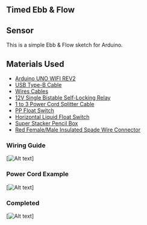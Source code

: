 ## Timed Ebb & Flow

## Sensor
This is a simple Ebb & Flow sketch for Arduino.  

## Materials Used
 - [Arduino UNO WIFI REV2](https://amzn.to/3bXp0qw) 
 - [USB Type-B Cable](https://amzn.to/3yrHfMk) 
 - [Wires Cables](https://amzn.to/3ykkRnR) 
 - [12V Single Bistable Self-Locking Relay](https://amzn.to/3e2Bb6dzn.to/3PjEuDg)
 - [1 to 3 Power Cord Splitter Cable](https://amzn.to/3cvjoo2)
 - [PP Float Switch](https://amzn.to/3CKgoia)
 - [Horizontal Liquid Float Switch ](https://amzn.to/3RkWWMT)
 - [Super Stacker Pencil Box](https://amzn.to/3KAP0oU)
 - [Red Female/Male Insulated Spade Wire Connector](https://amzn.to/3TEnFpU)

### Wiring Guide
[![Alt text](https://goprogro.com/wp-content/uploads/2022/08/TimedEbbAndFlow.png "Timed Ebb & Flow")]

### Power Cord Example
[![Alt text](https://goprogro.com/wp-content/uploads/2022/08/splice-extension-cord.png "Power Cord Example")]

### Completed
[![Alt text](https://goprogro.com/wp-content/uploads/2022/08/20220826_082402-scaled.jpg "Completed Project")]
